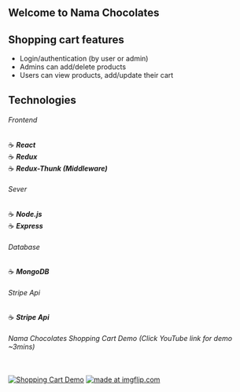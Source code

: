 ## Welcome to Nama Chocolates

## Shopping cart features

- Login/authentication (by user or admin)
- Admins can add/delete products
- Users can view products, add/update their cart

## Technologies

###### Frontend

:coffee: **_React_**
<br>
:coffee: **_Redux_**
<br>
:coffee: **_Redux-Thunk (Middleware)_**

###### Sever

:coffee: **_Node.js_**
<br>
:coffee: **_Express_**

###### Database

:coffee: **_MongoDB_**

###### Stripe Api

:coffee: **_Stripe Api_**

###### Nama Chocolates Shopping Cart Demo (Click YouTube link for demo ~3mins)
<br>
<a href="https://youtu.be/BZs19k3MByI"><img src="https://youtu.be/BZs19k3MByI" title="Shopping Cart Demo"/></a>
<a href="https://youtu.be/BZs19k3MByI"><img src="https://i.imgflip.com/2rdrhh.gif" title="made at imgflip.com"/></a>






